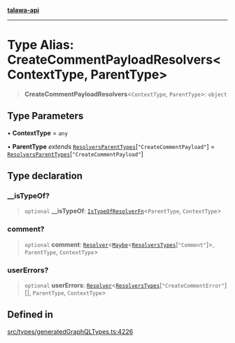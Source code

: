 [**talawa-api**](../../../README.md)

***

# Type Alias: CreateCommentPayloadResolvers\<ContextType, ParentType\>

> **CreateCommentPayloadResolvers**\<`ContextType`, `ParentType`\>: `object`

## Type Parameters

• **ContextType** = `any`

• **ParentType** *extends* [`ResolversParentTypes`](ResolversParentTypes.md)\[`"CreateCommentPayload"`\] = [`ResolversParentTypes`](ResolversParentTypes.md)\[`"CreateCommentPayload"`\]

## Type declaration

### \_\_isTypeOf?

> `optional` **\_\_isTypeOf**: [`IsTypeOfResolverFn`](IsTypeOfResolverFn.md)\<`ParentType`, `ContextType`\>

### comment?

> `optional` **comment**: [`Resolver`](Resolver.md)\<[`Maybe`](Maybe.md)\<[`ResolversTypes`](ResolversTypes.md)\[`"Comment"`\]\>, `ParentType`, `ContextType`\>

### userErrors?

> `optional` **userErrors**: [`Resolver`](Resolver.md)\<[`ResolversTypes`](ResolversTypes.md)\[`"CreateCommentError"`\][], `ParentType`, `ContextType`\>

## Defined in

[src/types/generatedGraphQLTypes.ts:4226](https://github.com/Suyash878/talawa-api/blob/f376d03c37e9acd046e7cc983947432c95f74442/src/types/generatedGraphQLTypes.ts#L4226)
